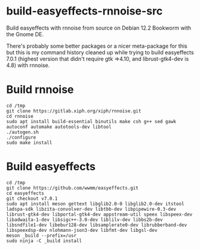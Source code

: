 # build-easyeffects-rnnoise-src
Build easyeffects with rnnoise from source on Debian 12.2 Bookworm with the Gnome DE.

There's probably some better packages or a nicer meta-package for this but this is my command history cleaned up while trying to build easyeffects 7.0.1 (highest version that didn't require gtk =>4.10, and librust-gtk4-dev is 4.8) with rnnoise.

# Build rnnoise
```
cd /tmp
git clone https://gitlab.xiph.org/xiph/rnnoise.git
cd rnnoise
sudo apt install build-essential binutils make csh g++ sed gawk autoconf automake autotools-dev libtool
./autogen.sh
./configure
sudo make install
```
# Build easyeffects
```
cd /tmp
git clone https://github.com/wwmm/easyeffects.git
cd easyeffects
git checkout v7.0.1
sudo apt install meson gettext libglib2.0-0 libglib2.0-dev itstool ladspa-sdk libzita-convolver-dev libtbb-dev libpipewire-0.3-dev librust-gtk4-dev libportal-gtk4-dev appstream-util speex libspeex-dev libadwaita-1-dev libsigc++-3.0-dev liblilv-dev libbs2b-dev libsndfile1-dev libebur128-dev libsamplerate0-dev librubberband-dev libspeexdsp-dev nlohmann-json3-dev libfmt-dev libgsl-dev
meson _build --prefix=/usr
sudo ninja -C _build install
```
